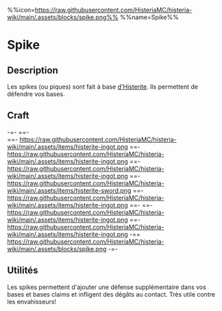 %%icon=https://raw.githubusercontent.com/HisteriaMC/histeria-wiki/main/.assets/blocks/spike.png%%
%%name=Spike%%
# Spike

## Description
Les spikes (ou piques) sont fait à base [d'Histerite](https://histeria.fr/wiki/objets/histerite-ingot). Ils permettent de défendre vos bases.

## Craft
-=-
 ==-  
 ==- https://raw.githubusercontent.com/HisteriaMC/histeria-wiki/main/.assets/items/histerite-ingot.png
 ==- https://raw.githubusercontent.com/HisteriaMC/histeria-wiki/main/.assets/items/histerite-ingot.png
 ==- https://raw.githubusercontent.com/HisteriaMC/histeria-wiki/main/.assets/items/histerite-ingot.png
 ==- https://raw.githubusercontent.com/HisteriaMC/histeria-wiki/main/.assets/items/histerite-sword.png
 ==- https://raw.githubusercontent.com/HisteriaMC/histeria-wiki/main/.assets/items/histerite-ingot.png
 ==- 
 ==- https://raw.githubusercontent.com/HisteriaMC/histeria-wiki/main/.assets/items/histerite-ingot.png
 ==- https://raw.githubusercontent.com/HisteriaMC/histeria-wiki/main/.assets/items/histerite-ingot.png
 -== https://raw.githubusercontent.com/HisteriaMC/histeria-wiki/main/.assets/blocks/spike.png
-=-

## Utilités
Les spikes permettent d'ajouter une défense supplémentaire dans vos bases et bases claims et infligent des dégâts au contact. Très utile contre les envahisseurs!
